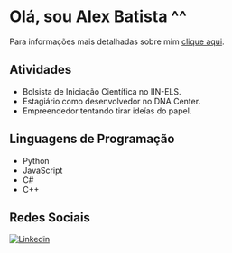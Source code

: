 # Olá, sou Alex Batista ^^
Para informações mais detalhadas sobre mim [clique aqui](https://sites.google.com/view/alex-batista-da-costa/pt?authuser=0).

## Atividades
- Bolsista de Iniciação Científica no IIN-ELS.
- Estagiário como desenvolvedor no DNA Center.
- Empreendedor tentando tirar ideías do papel.

## Linguagens de Programação
- Python
- JavaScript
- C#
- C++

## Redes Sociais
[![Linkedin](https://img.shields.io/badge/LinkedIn-0077B5?style=for-the-badge&logo=linkedin&logoColor=white)](https://www.linkedin.com/in/alex-batista-da-costa-880818247/)

